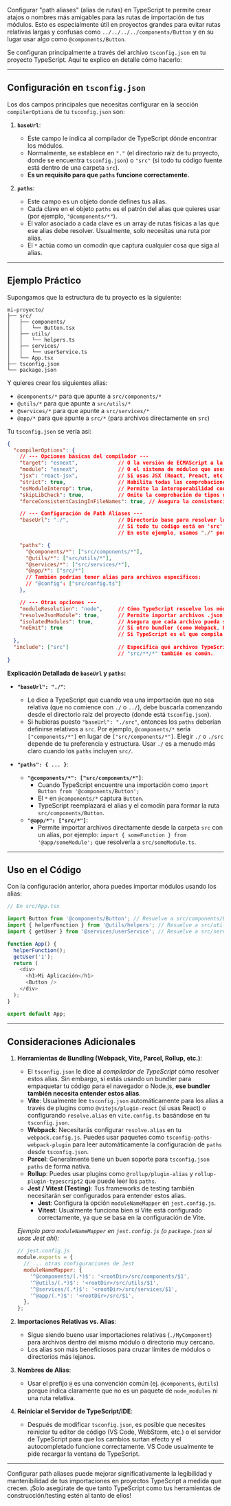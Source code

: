 Configurar "path aliases" (alias de rutas) en TypeScript te permite crear atajos o nombres más amigables para las rutas de importación de tus módulos. Esto es especialmente útil en proyectos grandes para evitar rutas relativas largas y confusas como `../../../../components/Button` y en su lugar usar algo como `@components/Button`.

Se configuran principalmente a través del archivo `tsconfig.json` en tu proyecto TypeScript. Aquí te explico en detalle cómo hacerlo:

---

## Configuración en `tsconfig.json`

Los dos campos principales que necesitas configurar en la sección `compilerOptions` de tu `tsconfig.json` son:

1.  **`baseUrl`**:
    * Este campo le indica al compilador de TypeScript dónde encontrar los módulos.
    * Normalmente, se establece en `"."` (el directorio raíz de tu proyecto, donde se encuentra `tsconfig.json`) o `"src"` (si todo tu código fuente está dentro de una carpeta `src`).
    * **Es un requisito para que `paths` funcione correctamente.**

2.  **`paths`**:
    * Este campo es un objeto donde defines tus alias.
    * Cada clave en el objeto `paths` es el patrón del alias que quieres usar (por ejemplo, `"@components/*"`).
    * El valor asociado a cada clave es un array de rutas físicas a las que ese alias debe resolver. Usualmente, solo necesitas una ruta por alias.
    * El `*` actúa como un comodín que captura cualquier cosa que siga al alias.

---

## Ejemplo Práctico

Supongamos que la estructura de tu proyecto es la siguiente:

```
mi-proyecto/
├── src/
│   ├── components/
│   │   └── Button.tsx
│   ├── utils/
│   │   └── helpers.ts
│   ├── services/
│   │   └── userService.ts
│   └── App.tsx
├── tsconfig.json
└── package.json
```

Y quieres crear los siguientes alias:

* `@components/*` para que apunte a `src/components/*`
* `@utils/*` para que apunte a `src/utils/*`
* `@services/*` para que apunte a `src/services/*`
* `@app/*` para que apunte a `src/*` (para archivos directamente en `src`)

Tu `tsconfig.json` se vería así:

```json
{
  "compilerOptions": {
    // --- Opciones básicas del compilador ---
    "target": "esnext",             // O la versión de ECMAScript a la que compilas
    "module": "esnext",             // O el sistema de módulos que uses (commonjs, etc.)
    "jsx": "react-jsx",             // Si usas JSX (React, Preact, etc.)
    "strict": true,                 // Habilita todas las comprobaciones estrictas de tipos
    "esModuleInterop": true,        // Permite la interoperabilidad con módulos CommonJS
    "skipLibCheck": true,           // Omite la comprobación de tipos de los archivos de declaración
    "forceConsistentCasingInFileNames": true, // Asegura la consistencia en el case de los nombres de archivo

    // --- Configuración de Path Aliases ---
    "baseUrl": "./",                // Directorio base para resolver los módulos no relativos.
                                    // Si todo tu código está en 'src', podrías poner "./src".
                                    // En este ejemplo, usamos "./" porque los paths comienzan desde la raíz.

    "paths": {
      "@components/*": ["src/components/*"],
      "@utils/*": ["src/utils/*"],
      "@services/*": ["src/services/*"],
      "@app/*": ["src/*"]
      // También podrías tener alias para archivos específicos:
      // "@config": ["src/config.ts"]
    },

    // --- Otras opciones ---
    "moduleResolution": "node",     // Cómo TypeScript resuelve los módulos. 'node' es común.
    "resolveJsonModule": true,      // Permite importar archivos .json como módulos
    "isolatedModules": true,        // Asegura que cada archivo pueda ser transpilado sin depender de otras importaciones
    "noEmit": true                  // Si otro bundler (como Webpack, Parcel, Vite) se encarga de la emisión de archivos JS
                                    // Si TypeScript es el que compila a JS, ponlo en false o quítalo.
  },
  "include": ["src"]                // Especifica qué archivos TypeScript debe incluir el compilador.
                                    // "src/**/*" también es común.
}
```

**Explicación Detallada de `baseUrl` y `paths`:**

* **`"baseUrl": "./"`**:
    * Le dice a TypeScript que cuando vea una importación que no sea relativa (que no comience con `./` o `../`), debe buscarla comenzando desde el directorio raíz del proyecto (donde está `tsconfig.json`).
    * Si hubieras puesto `"baseUrl": "./src"`, entonces los `paths` deberían definirse relativos a `src`. Por ejemplo, `@components/*` sería `["components/*"]` en lugar de `["src/components/*"]`. Elegir `./` o `./src` depende de tu preferencia y estructura. Usar `./` es a menudo más claro cuando los `paths` incluyen `src/`.

* **`"paths": { ... }`**:
    * **`"@components/*": ["src/components/*"]`**:
        * Cuando TypeScript encuentre una importación como `import Button from '@components/Button';`
        * El `*` en `@components/*` captura `Button`.
        * TypeScript reemplazará el alias y el comodín para formar la ruta `src/components/Button`.
    * **`"@app/*": ["src/*"]`**:
        * Permite importar archivos directamente desde la carpeta `src` con un alias, por ejemplo: `import { someFunction } from '@app/someModule';` que resolvería a `src/someModule.ts`.

---

## Uso en el Código

Con la configuración anterior, ahora puedes importar módulos usando los alias:

```typescript
// En src/App.tsx

import Button from '@components/Button'; // Resuelve a src/components/Button.tsx
import { helperFunction } from '@utils/helpers'; // Resuelve a src/utils/helpers.ts
import { getUser } from '@services/userService'; // Resuelve a src/services/userService.ts

function App() {
  helperFunction();
  getUser('1');
  return (
    <div>
      <h1>Mi Aplicación</h1>
      <Button />
    </div>
  );
}

export default App;
```

---

## Consideraciones Adicionales

1.  **Herramientas de Bundling (Webpack, Vite, Parcel, Rollup, etc.)**:
    * El `tsconfig.json` le dice al *compilador de TypeScript* cómo resolver estos alias. Sin embargo, si estás usando un bundler para empaquetar tu código para el navegador o Node.js, **ese bundler también necesita entender estos alias**.
    * **Vite**: Usualmente lee `tsconfig.json` automáticamente para los alias a través de plugins como `@vitejs/plugin-react` (si usas React) o configurando `resolve.alias` en `vite.config.ts` basándose en tu `tsconfig.json`.
    * **Webpack**: Necesitarás configurar `resolve.alias` en tu `webpack.config.js`. Puedes usar paquetes como `tsconfig-paths-webpack-plugin` para leer automáticamente la configuración de `paths` desde `tsconfig.json`.
    * **Parcel**: Generalmente tiene un buen soporte para `tsconfig.json` `paths` de forma nativa.
    * **Rollup**: Puedes usar plugins como `@rollup/plugin-alias` y `rollup-plugin-typescript2` que puede leer los `paths`.
    * **Jest / Vitest (Testing)**: Tus frameworks de testing también necesitarán ser configurados para entender estos alias.
        * **Jest**: Configura la opción `moduleNameMapper` en `jest.config.js`.
        * **Vitest**: Usualmente funciona bien si Vite está configurado correctamente, ya que se basa en la configuración de Vite.

    *Ejemplo para `moduleNameMapper` en `jest.config.js` (o `package.json` si usas Jest ahí):*
    ```javascript
    // jest.config.js
    module.exports = {
      // ... otras configuraciones de Jest
      moduleNameMapper: {
        '^@components/(.*)$': '<rootDir>/src/components/$1',
        '^@utils/(.*)$': '<rootDir>/src/utils/$1',
        '^@services/(.*)$': '<rootDir>/src/services/$1',
        '^@app/(.*)$': '<rootDir>/src/$1',
      },
    };
    ```

2.  **Importaciones Relativas vs. Alias**:
    * Sigue siendo bueno usar importaciones relativas (`./MyComponent`) para archivos dentro del mismo módulo o directorio muy cercano.
    * Los alias son más beneficiosos para cruzar límites de módulos o directorios más lejanos.

3.  **Nombres de Alias**:
    * Usar el prefijo `@` es una convención común (ej. `@components`, `@utils`) porque indica claramente que no es un paquete de `node_modules` ni una ruta relativa.

4.  **Reiniciar el Servidor de TypeScript/IDE**:
    * Después de modificar `tsconfig.json`, es posible que necesites reiniciar tu editor de código (VS Code, WebStorm, etc.) o el servidor de TypeScript para que los cambios surtan efecto y el autocompletado funcione correctamente. VS Code usualmente te pide recargar la ventana de TypeScript.

---

Configurar path aliases puede mejorar significativamente la legibilidad y mantenibilidad de tus importaciones en proyectos TypeScript a medida que crecen. ¡Solo asegúrate de que tanto TypeScript como tus herramientas de construcción/testing estén al tanto de ellos!
